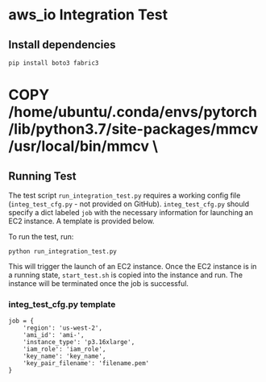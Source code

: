 # aws_io Integration Test

## Install dependencies
```
pip install boto3 fabric3
```
# COPY /home/ubuntu/.conda/envs/pytorch/lib/python3.7/site-packages/mmcv /usr/local/bin/mmcv \

## Running Test
The test script `run_integration_test.py` requires a working config file (`integ_test_cfg.py` - not provided on GitHub). `integ_test_cfg.py` should specify a dict labeled `job` with the necessary information for launching an EC2 instance. A template is provided below.

To run the test, run:
```
python run_integration_test.py
```

This will trigger the launch of an EC2 instance. Once the EC2 instance is in a running state, `start_test.sh` is copied into the instance and run. The instance will be terminated once the job is successful.

### integ_test_cfg.py template
```
job = {
    'region': 'us-west-2',
    'ami_id': 'ami-',
    'instance_type': 'p3.16xlarge',
    'iam_role': 'iam_role',
    'key_name': 'key_name',
    'key_pair_filename': 'filename.pem'
}
```
